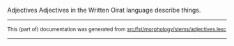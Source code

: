 Adjectives
Adjectives in the Written Oirat language describe things.

* * *

<small>This (part of) documentation was generated from [src/fst/morphology/stems/adjectives.lexc](https://github.com/giellalt/lang-xwo/blob/main/src/fst/morphology/stems/adjectives.lexc)</small>

---

